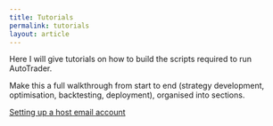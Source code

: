 ```yaml
---
title: Tutorials
permalink: tutorials
layout: article
---
```


Here I will give tutorials on how to build the scripts required to run AutoTrader.


Make this a full walkthrough from start to end (strategy development, optimisation, backtesting, deployment), organised into sections.

[Setting up a host email account](host-email)

